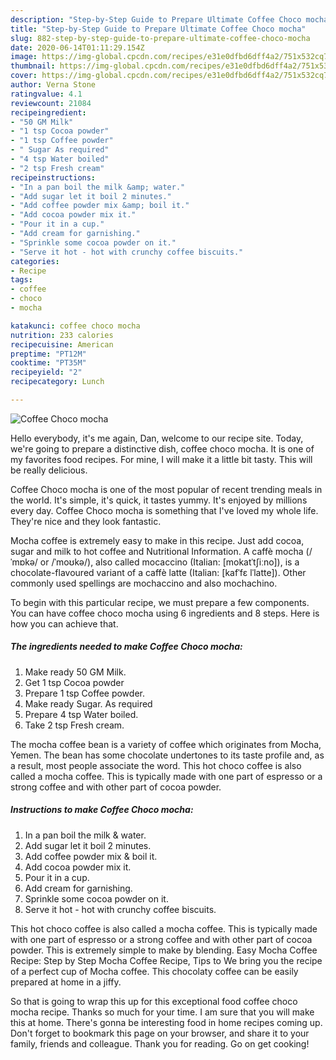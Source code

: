```yaml
---
description: "Step-by-Step Guide to Prepare Ultimate Coffee Choco mocha"
title: "Step-by-Step Guide to Prepare Ultimate Coffee Choco mocha"
slug: 882-step-by-step-guide-to-prepare-ultimate-coffee-choco-mocha
date: 2020-06-14T01:11:29.154Z
image: https://img-global.cpcdn.com/recipes/e31e0dfbd6dff4a2/751x532cq70/coffee-choco-mocha-recipe-main-photo.jpg
thumbnail: https://img-global.cpcdn.com/recipes/e31e0dfbd6dff4a2/751x532cq70/coffee-choco-mocha-recipe-main-photo.jpg
cover: https://img-global.cpcdn.com/recipes/e31e0dfbd6dff4a2/751x532cq70/coffee-choco-mocha-recipe-main-photo.jpg
author: Verna Stone
ratingvalue: 4.1
reviewcount: 21084
recipeingredient:
- "50 GM Milk"
- "1 tsp Cocoa powder"
- "1 tsp Coffee powder"
- " Sugar As required"
- "4 tsp Water boiled"
- "2 tsp Fresh cream"
recipeinstructions:
- "In a pan boil the milk &amp; water."
- "Add sugar let it boil 2 minutes."
- "Add coffee powder mix &amp; boil it."
- "Add cocoa powder mix it."
- "Pour it in a cup."
- "Add cream for garnishing."
- "Sprinkle some cocoa powder on it."
- "Serve it hot - hot with crunchy coffee biscuits."
categories:
- Recipe
tags:
- coffee
- choco
- mocha

katakunci: coffee choco mocha 
nutrition: 233 calories
recipecuisine: American
preptime: "PT12M"
cooktime: "PT35M"
recipeyield: "2"
recipecategory: Lunch

---
```



![Coffee Choco mocha](https://img-global.cpcdn.com/recipes/e31e0dfbd6dff4a2/751x532cq70/coffee-choco-mocha-recipe-main-photo.jpg)

Hello everybody, it's me again, Dan, welcome to our recipe site. Today, we're going to prepare a distinctive dish, coffee choco mocha. It is one of my favorites food recipes. For mine, I will make it a little bit tasty. This will be really delicious.

Coffee Choco mocha is one of the most popular of recent trending meals in the world. It's simple, it's quick, it tastes yummy. It's enjoyed by millions every day. Coffee Choco mocha is something that I've loved my whole life. They're nice and they look fantastic.

Mocha coffee is extremely easy to make in this recipe. Just add cocoa, sugar and milk to hot coffee and Nutritional Information. A caffè mocha (/ˈmɒkə/ or /ˈmoʊkə/), also called mocaccino (Italian: [mokatˈtʃiːno]), is a chocolate-flavoured variant of a caffè latte (Italian: [kafˈfɛ lˈlatte]). Other commonly used spellings are mochaccino and also mochachino.


To begin with this particular recipe, we must prepare a few components. You can have coffee choco mocha using 6 ingredients and 8 steps. Here is how you can achieve that.

<!--inarticleads1-->

##### The ingredients needed to make Coffee Choco mocha:

1. Make ready 50 GM Milk.
1. Get 1 tsp Cocoa powder
1. Prepare 1 tsp Coffee powder.
1. Make ready  Sugar. As required
1. Prepare 4 tsp Water boiled.
1. Take 2 tsp Fresh cream.


The mocha coffee bean is a variety of coffee which originates from Mocha, Yemen. The bean has some chocolate undertones to its taste profile and, as a result, most people associate the word. This hot choco coffee is also called a mocha coffee. This is typically made with one part of espresso or a strong coffee and with other part of cocoa powder. 

<!--inarticleads2-->

##### Instructions to make Coffee Choco mocha:

1. In a pan boil the milk &amp; water.
1. Add sugar let it boil 2 minutes.
1. Add coffee powder mix &amp; boil it.
1. Add cocoa powder mix it.
1. Pour it in a cup.
1. Add cream for garnishing.
1. Sprinkle some cocoa powder on it.
1. Serve it hot - hot with crunchy coffee biscuits.


This hot choco coffee is also called a mocha coffee. This is typically made with one part of espresso or a strong coffee and with other part of cocoa powder. This is extremely simple to make by blending. Easy Mocha Coffee Recipe: Step by Step Mocha Coffee Recipe, Tips to We bring you the recipe of a perfect cup of Mocha coffee. This chocolaty coffee can be easily prepared at home in a jiffy. 

So that is going to wrap this up for this exceptional food coffee choco mocha recipe. Thanks so much for your time. I am sure that you will make this at home. There's gonna be interesting food in home recipes coming up. Don't forget to bookmark this page on your browser, and share it to your family, friends and colleague. Thank you for reading. Go on get cooking!
